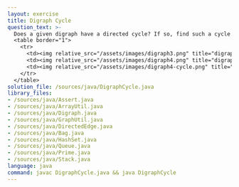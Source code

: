 ```yaml
---
layout: exercise
title: Digraph Cycle
question_text: >-
  Does a given digraph have a directed cycle? If so, find such a cycle
  <table border="1">
    <tr>
      <td><img relative_src="/assets/images/digraph3.png" title="digraph3"></td>
      <td><img relative_src="/assets/images/digraph4.png" title="digraph4"></td>
      <td><img relative_src="/assets/images/digraph4-cycle.png" title="digraph4-cycle"></td>
    </tr>
  </table>
solution_file: /sources/java/DigraphCycle.java
library_files:
- /sources/java/Assert.java
- /sources/java/ArrayUtil.java
- /sources/java/Digraph.java
- /sources/java/GraphUtil.java
- /sources/java/DirectedEdge.java
- /sources/java/Bag.java
- /sources/java/HashSet.java
- /sources/java/Queue.java
- /sources/java/Prime.java
- /sources/java/Stack.java
language: java
command: javac DigraphCycle.java && java DigraphCycle
---
```

